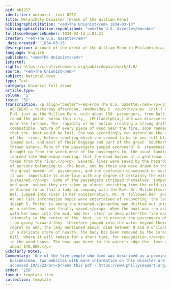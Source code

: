 ```yaml
---
pid: obj257
identifier: unionist--text-0257
title: Melancholy Disaster [Wreck of the William Penn]
bibliographicCitation: "<em>The Unionist</em> 1834-03-13"
bibliographicCitation.republished: "<em>The U.S. Gazette</em><br>"
fullIssueSequenceNumber: 1834-03-13 p.03.21
creator: "<em>The U.S. Gazette</em>"
_date.created: '1834-03-13'
description: Account of the wreck of the William Penn in Philadelphia.
language: English
publisher: "<em>The Unionist</em>"
IsPartOf: 
rights: https://creativecommons.org/publicdomain/mark/1.0/
source: "<em>The Unionist</em>"
subject: National News
type: Text
category: Unionist full issue
article.type: 
volume: '1'
issue: '32'
transcription: <p align="center"><em>From The U.S. Gazette.</em></p><p>  MELANCHOLY
  ACCIDENT — Yesterday afternoon, (Wednesday 5  <sup>th</sup>  inst.) about 5 o’clock
  P.M. just as the William Penn, with about 150  passengers, from Baltimore, had come
  round the point, below this city,  (Philadelphia,) she was discovered to be on fire
  near the furnace. The  rapidity of her motion creating a strong draft, and the very
  combustible  nature of every piece of wood near the fire, soon rendered it certain
  that the  boat would be lost. She was accordingly run ashore on the muddy margin
  of the  river, before reaching which she seemed to be in one full blaze. Here the  passengers
  jumped out; and most of their baggage and part of the great  Southern Mail were
  thrown ashore. Many of the passengers jumped overboard. A  steamboat went down and
  brought up from the wreck most of the passengers to  the usual landing place.</p><p>  We
  learned late Wednesday evening, that the dead bodies of a gentleman and  lady were
  taken from the river.</p><p>  Several lives were saved by the hazardous exertions
  of persons belonging to  the boat, and by those who were drawn to the scene. From
  the great number of  passengers, and the confusion consequent on such an awful scene,
  it was  impossible to ascertain with any degree of certainty the extent of personal  injury
  sustained.</p><p>  Some of the passengers stripped themselves, jumped into the river
  and swam  ashore—they ere taken up almost perishing from the cold.</p><p>  It was
  mentioned to us that a lady in company with the Rev. Dr. Mitchellmore,  of Lewistown,
  Del. jumped into river in her consternation. Mr. M. followed her  and was drowned.
  At our last information hopes were entertained of recovering  the lady.</p><p>Col.
  Joseph S. Porter is among the drowned.</p><p>One man drifted out into the river
  on a settee, but was finally saved.</p><p>  When the boat was run ashore, she run
  with her bows into the mid, and her  stern in deep water—the fire was raging so
  intensely in the centre of the  boat, as to prevent the passengers who were aft,
  from going forward—they  therefore jumped into the water beyond their depth.</p><p>  We
  regret to add, the lady mentioned above, died between 8 and 9 o’clock. She  was
  in a delicate state of health. The body has been removed by the Coroner to  Cherry
  Hill, where it will remain for a short time, for recognition.</p><p>  The fire took
  in the wood house. The boat was burnt to the water’s edge—the  loss sustained is
  about $70,000.</p>
Scholarly Notes: 
Commentary: 'One of the five people who died was described as a prominent Connecticut
  businessman. Two websites with more information on this disaster are - https://news.yahoo.com/disasters-delaware-come-alive-exhibit-210352235.html?guccounter=1&guce_referrer=aHR0cHM6Ly93d3cuZ29vZ2xlLmNvbS8&guce_referrer_sig=AQAAANXd0xp3rA9QC3WLBL0Z9f_PpV1deDbl_8eeJwOW1tNbSBa-3l2o5Q25qEyS5YzU3vPkJJIE2FwqrgduuDYhcpBsd-iSKd6_m0D6viXg50k7a1I9XecBpxyLOyujqtiD_-TwMbmg-g4mc87todeJHKfniHhoPzKLy3TucwuaA4rW,
  accessed 10/5/22<br><br>and this pdf - https://www.phillyseaport.org/images/Disasters/William%20Penn%20%281834%29%20-%20news02.pdf '
order: '256'
layout: template_item
collection: template
---
```

